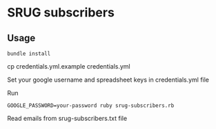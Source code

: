 # SRUG subscribers

## Usage

    bundle install

cp credentials.yml.example credentials.yml

Set your google username and spreadsheet keys in credentials.yml file

Run

    GOOGLE_PASSWORD=your-password ruby srug-subscribers.rb

Read emails from srug-subscribers.txt file

